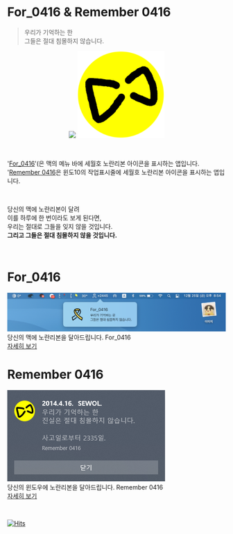 # For_0416 & Remember 0416

> 우리가 기억하는 한 \
그들은 절대 침몰하지 않습니다.

<p align="center">
<img width="200px" src="./image/export 9 (6).png"/>
<img width="200px" src="https://github.com/Regentag/Remember0416/raw/master/ribbon.png"/>
</p>
<br>

'[For_0416](https://github.com/min-uuu/For_0416/blob/master/For_0416.md)'(은 맥의 메뉴 바에 세월호 노란리본 아이콘을 표시하는 앱입니다. \
'[Remember 0416](’https://github.com/min-uuu/For_0416/blob/master/Remember%200416.md')은 윈도10의 작업표시줄에 세월호 노란리본 아이콘을 표시하는 앱입니다.

<br>

당신의 맥에 노란리본이 달려 \
이를 하루에 한 번이라도 보게 된다면,\
우리는 절대로 그들을 잊지 않을 것입니다.\
__그리고 그들은 절대 침몰하지 않을 것입니다.__

<br>

#

# For_0416
![For_0416](/image/date.png)
당신의 맥에 노란리본을 달아드립니다. For_0416 \
[자세히 보기](https://github.com/min-uuu/For_0416/blob/master/For_0416.md)

# Remember 0416
![Remember 0416](https://github.com/Regentag/Remember0416/raw/master/02_toast.png) \
당신의 윈도우에 노란리본을 달아드립니다. Remember 0416 \
[자세히 보기](https://github.com/min-uuu/For_0416/blob/master/Remember%200416.md)

<br>

[![Hits](https://hits.seeyoufarm.com/api/count/incr/badge.svg?url=https%3A%2F%2Fgithub.com%2Fmin-uuu%2FFor_0416&count_bg=%234F7EE7&title_bg=%23292929&icon=&icon_color=%23E7E7E7&title=%EB%B0%A9%EB%AC%B8%EC%9E%90%EC%88%98&edge_flat=false)](https://hits.seeyoufarm.com)
